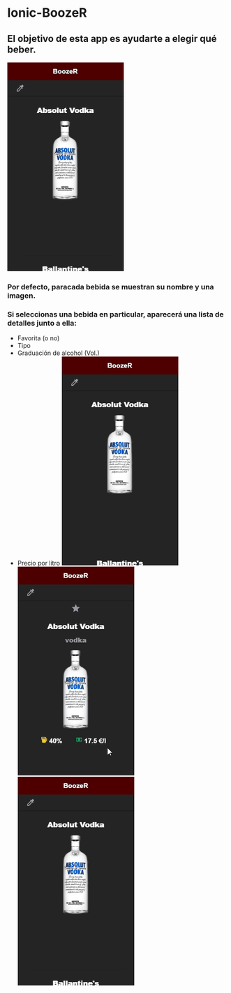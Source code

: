 # Ionic-BoozeR
## El objetivo de esta app es ayudarte a elegir qué beber.
![](media/general.gif)
### Por defecto, paracada bebida se muestran su nombre y una imagen. 
### Si seleccionas una bebida en particular, aparecerá una lista de detalles junto a ella:
- Favorita (o no)
- Tipo
- Graduación de alcohol (Vol.)
- Precio por litro
![](media/detalles.gif)
![](media/favoritos.gif)
![](media/filtro.gif)
